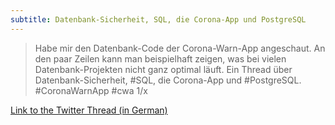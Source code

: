 ```yaml
---
subtitle: Datenbank-Sicherheit, SQL, die Corona-App und PostgreSQL
---
```


> Habe mir den Datenbank-Code der Corona-Warn-App angeschaut. An den paar Zeilen kann man beispielhaft zeigen, was bei vielen Datenbank-Projekten nicht ganz optimal läuft. Ein Thread über Datenbank-Sicherheit, #SQL, die Corona-App und #PostgreSQL. #CoronaWarnApp #cwa 1/x

[Link to the Twitter Thread (in German)](https://twitter.com/alvar_f/status/1267705319280586753)
